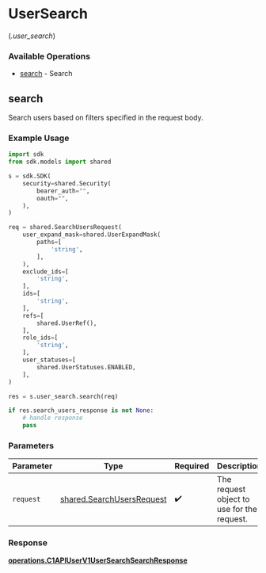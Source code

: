 # UserSearch
(*.user_search*)

### Available Operations

* [search](#search) - Search

## search

Search users based on filters specified in the request body.

### Example Usage

```python
import sdk
from sdk.models import shared

s = sdk.SDK(
    security=shared.Security(
        bearer_auth="",
        oauth="",
    ),
)

req = shared.SearchUsersRequest(
    user_expand_mask=shared.UserExpandMask(
        paths=[
            'string',
        ],
    ),
    exclude_ids=[
        'string',
    ],
    ids=[
        'string',
    ],
    refs=[
        shared.UserRef(),
    ],
    role_ids=[
        'string',
    ],
    user_statuses=[
        shared.UserStatuses.ENABLED,
    ],
)

res = s.user_search.search(req)

if res.search_users_response is not None:
    # handle response
    pass
```

### Parameters

| Parameter                                                              | Type                                                                   | Required                                                               | Description                                                            |
| ---------------------------------------------------------------------- | ---------------------------------------------------------------------- | ---------------------------------------------------------------------- | ---------------------------------------------------------------------- |
| `request`                                                              | [shared.SearchUsersRequest](../../models/shared/searchusersrequest.md) | :heavy_check_mark:                                                     | The request object to use for the request.                             |


### Response

**[operations.C1APIUserV1UserSearchSearchResponse](../../models/operations/c1apiuserv1usersearchsearchresponse.md)**

